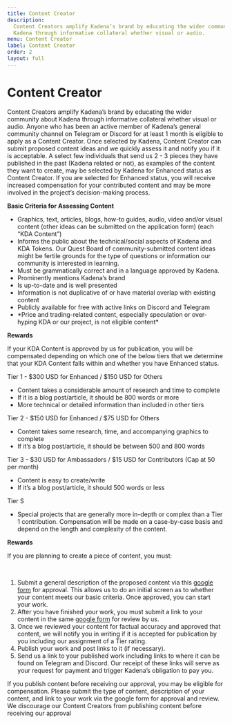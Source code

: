 ```yaml
---
title: Content Creator
description:
  Content Creators amplify Kadena’s brand by educating the wider community about
  Kadena through informative collateral whether visual or audio.
menu: Content Creator
label: Content Creator
order: 2
layout: full
---
```


# Content Creator

Content Creators amplify Kadena’s brand by educating the wider community about
Kadena through informative collateral whether visual or audio. Anyone who has
been an active member of Kadena’s general community channel on Telegram or
Discord for at least 1 month is eligible to apply as a Content Creator. Once
selected by Kadena, Content Creator can submit proposed content ideas and we
quickly assess it and notify you if it is acceptable. A select few individuals
that send us 2 - 3 pieces they have published in the past (Kadena related or
not), as examples of the content they want to create, may be selected by Kadena
for Enhanced status as Content Creator. If you are selected for Enhanced status,
you will receive increased compensation for your contributed content and may be
more involved in the project’s decision-making process.

**Basic Criteria for Assessing Content**

- Graphics, text, articles, blogs, how-to guides, audio, video and/or visual
  content (other ideas can be submitted on the application form) (each “KDA
  Content”)
- Informs the public about the technical/social aspects of Kadena and KDA
  Tokens. Our Quest Board of community-submitted content ideas might be fertile
  grounds for the type of questions or information our community is interested
  in learning.
- Must be grammatically correct and in a language approved by Kadena.
- Prominently mentions Kadena’s brand
- Is up-to-date and is well presented
- Information is not duplicative of or have material overlap with existing
  content
- Publicly available for free with active links on Discord and Telegram
- \*Price and trading-related content, especially speculation or over-hyping KDA
  or our project, is not eligible content\*

**Rewards**

If your KDA Content is approved by us for publication, you will be compensated
depending on which one of the below tiers that we determine that your KDA
Content falls within and whether you have Enhanced status.

Tier 1 - $300 USD for Enhanced / $150 USD for Others

- Content takes a considerable amount of research and time to complete
- If it is a blog post/article, it should be 800 words or more
- More technical or detailed information than included in other tiers

Tier 2 - $150 USD for Enhanced / $75 USD for Others

- Content takes some research, time, and accompanying graphics to complete
- If it’s a blog post/article, it should be between 500 and 800 words

Tier 3 - $30 USD for Ambassadors / $15 USD for Contributors (Cap at 50 per
month)

- Content is easy to create/write
- If it’s a blog post/article, it should 500 words or less

Tier S

- Special projects that are generally more in-depth or complex than a Tier 1
  contribution. Compensation will be made on a case-by-case basis and depend on
  the length and complexity of the content.

**Rewards**

If you are planning to create a piece of content, you must:

​

1. Submit a general description of the proposed content via this
   [google form](http://bit.ly/KDAContentForm) for approval. This allows us to
   do an initial screen as to whether your content meets our basic criteria.
   Once approved, you can start your work.
2. After you have finished your work, you must submit a link to your content in
   the same [google form](http://bit.ly/KDAContentForm) for review by us.
3. Once we reviewed your content for factual accuracy and approved that content,
   we will notify you in writing if it is accepted for publication by you
   including our assignment of a Tier rating.
4. Publish your work and post links to it (if necessary).
5. Send us a link to your published work including links to where it can be
   found on Telegram and Discord. Our receipt of these links will serve as your
   request for payment and trigger Kadena’s obligation to pay you.

If you publish content before receiving our approval, you may be eligible for
compensation. Please submit the type of content, description of your content,
and link to your work via the google form for approval and review. We discourage
our Content Creators from publishing content before receiving our approval
